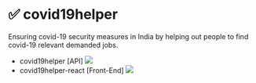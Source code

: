# :white_check_mark: covid19helper
Ensuring covid-19 security measures in India by helping out people to find covid-19 relevant demanded jobs.

* covid19helper [API] <a href="https://github.com/purveshmakode24/covid19helper"><img src="https://img.shields.io/badge/status- active-green"/></a>
* covid19helper-react [Front-End] <a href="https://github.com/purveshmakode24/covid19helper/tree/master/covid19helper-react"><img src="https://img.shields.io/badge/status-in progress-lightgrey"/></a>
